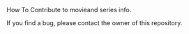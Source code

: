 
How To Contribute to movieand series info.

If you find a bug, please contact the owner of this repository.
